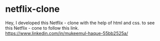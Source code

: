 # netflix-clone
Hey, I developed this Netflix - clone with the help of html and css. to see this Netflix - cone to follow this link. https://www.linkedin.com/in/mukeemul-haque-55bb2525a/
